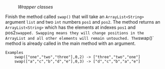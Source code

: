 
<div class="hint" title="Practice topics">
  <i style="padding-left: 40px;">Wrapper classes</i>
</div>

Finish the method called `swap()` that will take an `ArrayList<String>` argument `list` and two `int` numbers `pos1` and `pos2`.
The method returns an `ArrayList<String>` which has the elements at indexes `pos1` and pos2` swapped.
     Swapping means they will change positions in the ArrayList and all other elements will remain untouched.
     The `swap()` method is already called in the main method with an argument.

    Examples
        swap(["one","two","three"],0,2) -> ["three","two","one"]
        swap(["a","c","b","d","e"],0,3) -> ["d","c","b","a","e"]

<div class="hint">
  <i style="padding-left: 40px;"></i>
</div>

